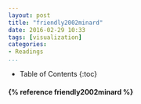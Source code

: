 ```yaml
---
layout: post
title: "friendly2002minard"
date: 2016-02-29 10:33
tags: [visualization]
categories: 
- Readings
...
```


* Table of Contents
{:toc}

<h4>{% reference friendly2002minard %}</h4>
